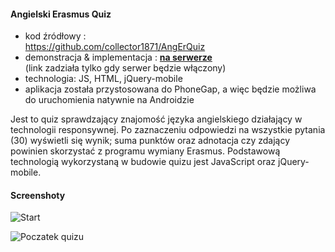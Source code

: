 #### Angielski Erasmus Quiz

* kod źródłowy :   
https://github.com/collector1871/AngErQuiz    
* demonstracja & implementacja : <a href="http://collector1871.uk.to/projekty/AngErQuiz/"><b>na serwerze</b></a>   
(link zadziała tylko gdy serwer będzie włączony)  
* technologia: JS, HTML, jQuery-mobile
* aplikacja została przystosowana do PhoneGap, a więc będzie możliwa do uruchomienia natywnie na Androidzie
  
  
Jest to quiz sprawdzający znajomość języka angielskiego działający w technologii responsywnej. Po zaznaczeniu odpowiedzi na wszystkie pytania (30) wyświetli się wynik; suma punktów oraz adnotacja czy zdający powinien skorzystać z programu wymiany Erasmus. Podstawową technologią wykorzystaną w budowie quizu jest JavaScript oraz jQuery-mobile.

#### Screenshoty

![Start](http://collector1871.github.io/screeny/start.jpg)

![Poczatek quizu](http://collector1871.github.io/screeny/quiz-poczatek.jpg)